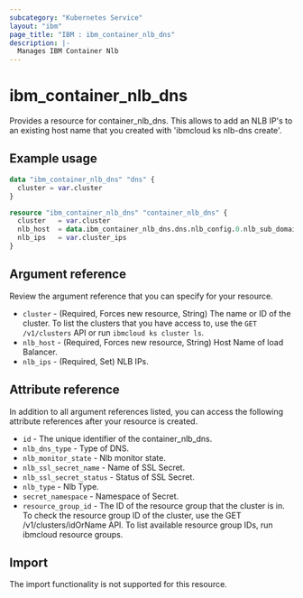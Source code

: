 ```yaml
---
subcategory: "Kubernetes Service"
layout: "ibm"
page_title: "IBM : ibm_container_nlb_dns"
description: |-
  Manages IBM Container Nlb
---
```


# ibm_container_nlb_dns

Provides a resource for container_nlb_dns. This allows to add an NLB IP's to an existing host name that you created with 'ibmcloud ks nlb-dns create'.

## Example usage

```terraform
data "ibm_container_nlb_dns" "dns" {
  cluster = var.cluster
}

resource "ibm_container_nlb_dns" "container_nlb_dns" {
  cluster 	= var.cluster
  nlb_host	= data.ibm_container_nlb_dns.dns.nlb_config.0.nlb_sub_domain
  nlb_ips 	= var.cluster_ips
}
```

## Argument reference

Review the argument reference that you can specify for your resource.

* `cluster` - (Required, Forces new resource, String) The name or ID of the cluster. To list the clusters that you have access to, use the `GET /v1/clusters` API or run `ibmcloud ks cluster ls`.
* `nlb_host` - (Required, Forces new resource, String) Host Name of load Balancer.
* `nlb_ips` - (Required, Set)  NLB IPs.

## Attribute reference

In addition to all argument references listed, you can access the following attribute references after your resource is created.

* `id` - The unique identifier of the container_nlb_dns.
* `nlb_dns_type` - Type of DNS.
* `nlb_monitor_state` -  Nlb monitor state.
* `nlb_ssl_secret_name` - Name of SSL Secret.
* `nlb_ssl_secret_status` - Status of SSL Secret.
* `nlb_type` - Nlb Type.
* `secret_namespace` - Namespace of Secret.
* `resource_group_id` - The ID of the resource group that the cluster is in. To check the resource group ID of the cluster, use the GET /v1/clusters/idOrName API. To list available resource group IDs, run ibmcloud resource groups.

## Import

The import functionality is not supported for this resource.
